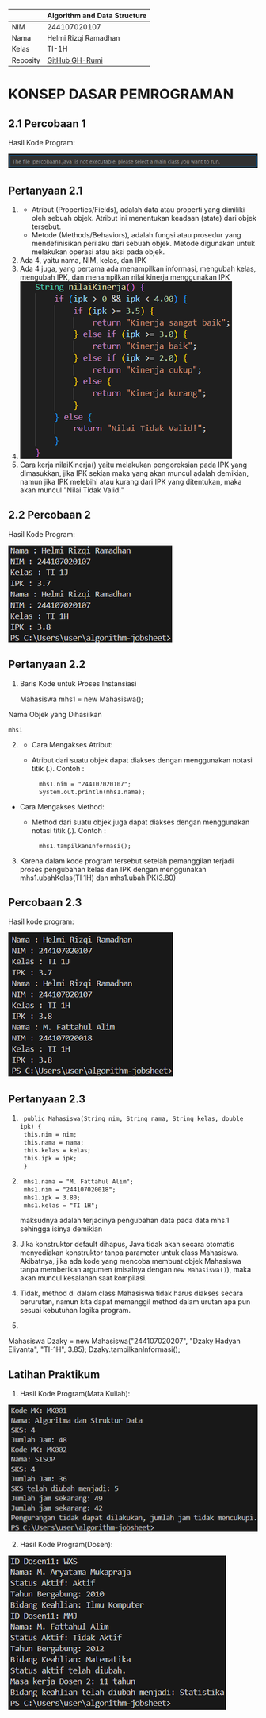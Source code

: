 |  | Algorithm and Data Structure |
| ------------- |-------------|
| NIM | 244107020107     |
| Nama | Helmi Rizqi Ramadhan     |
| Kelas | TI-1H     |
| Reposity | [GitHub GH-Rumi](https://github.com/GH-Rumi/algorithm-jobsheet) |

# KONSEP DASAR PEMROGRAMAN

## 2.1 Percobaan 1

Hasil Kode Program:

![Screenshot](../screenshot/percobaan1.png)

## Pertanyaan 2.1

1. - Atribut (Properties/Fields),
adalah data atau properti yang dimiliki oleh sebuah objek. Atribut ini menentukan keadaan (state) dari objek tersebut.
   - Metode (Methods/Behaviors),
adalah fungsi atau prosedur yang mendefinisikan perilaku dari sebuah objek. Metode digunakan untuk melakukan operasi atau aksi pada objek.
2. Ada 4, yaitu nama, NIM, kelas, dan IPK
3. Ada 4 juga, yang pertama ada menampilkan informasi, mengubah kelas, mengubah IPK, dan menampilkan nilai kinerja menggunakan IPK
4. ![Screenshot](../screenshot/percobaan1lagi.png)
5. Cara kerja nilaiKinerja() yaitu melakukan pengoreksian pada IPK yang dimasukkan, jika IPK sekian maka yang akan muncul adalah demikian, namun jika IPK melebihi atau kurang dari IPK yang ditentukan, maka akan muncul "Nilai Tidak Valid!"

## 2.2 Percobaan 2

Hasil Kode Program:

![Screenshot](../screenshot/percobaan2.png)

## Pertanyaan 2.2

1. Baris Kode untuk Proses Instansiasi

    Mahasiswa mhs1 = new Mahasiswa();

Nama Objek yang Dihasilkan

    mhs1

2. - Cara Mengakses Atribut:

    - Atribut dari suatu objek dapat diakses dengan menggunakan notasi titik (.). Contoh :

            mhs1.nim = "244107020107";
            System.out.println(mhs1.nama);

- Cara Mengakses Method:

    - Method dari suatu objek juga dapat diakses dengan menggunakan notasi titik (.). Contoh :

            mhs1.tampilkanInformasi();

3. Karena dalam kode program tersebut setelah pemanggilan terjadi proses pengubahan kelas dan IPK dengan menggunakan mhs1.ubahKelas(TI 1H) dan mhs1.ubahIPK(3.80)

## Percobaan 2.3

Hasil kode program:

![Screenshot](../screenshot/percobaan3.png)

## Pertanyaan 2.3

1.         
        public Mahasiswa(String nim, String nama, String kelas, double ipk) {
        this.nim = nim;
        this.nama = nama;
        this.kelas = kelas;
        this.ipk = ipk;
        }

2. 
        mhs1.nama = "M. Fattahul Alim";
        mhs1.nim = "244107020018";
        mhs1.ipk = 3.80;
        mhs1.kelas = "TI 1H";
   
   maksudnya adalah terjadinya pengubahan data pada data mhs.1 sehingga isinya demikian

3. Jika konstruktor default dihapus, Java tidak akan secara otomatis menyediakan konstruktor tanpa parameter untuk class Mahasiswa. Akibatnya, jika ada kode yang mencoba membuat objek Mahasiswa tanpa memberikan argumen (misalnya dengan `new Mahasiswa()`), maka akan muncul kesalahan saat kompilasi.

4. Tidak, method di dalam class Mahasiswa tidak harus diakses secara berurutan, namun kita dapat memanggil method dalam urutan apa pun sesuai kebutuhan logika program. 

5.  
 Mahasiswa Dzaky = new Mahasiswa("244107020207", "Dzaky Hadyan Eliyanta", "TI-1H", 3.85);
 Dzaky.tampilkanInformasi();

## Latihan Praktikum

1. Hasil Kode Program(Mata Kuliah):

![Screenshot](../screenshot/latihan1.png)

2. Hasil Kode Program(Dosen):

![Screenshot](../screenshot/latihan2.png)